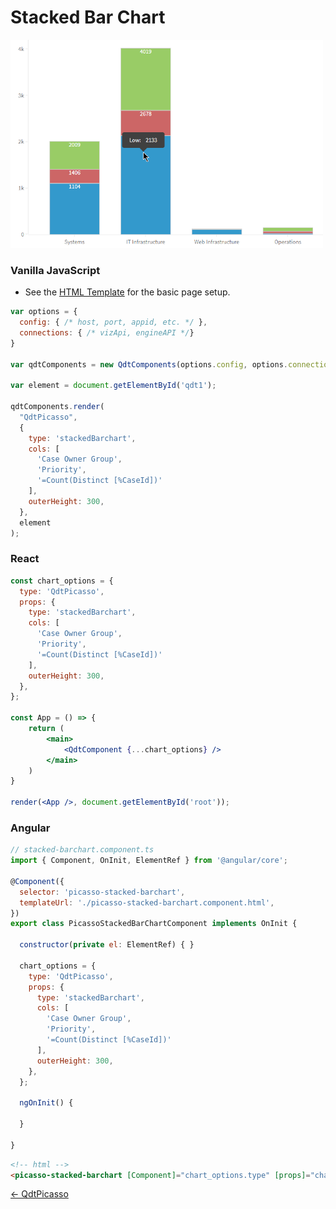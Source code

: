 # Stacked Bar Chart

![Stacked Bar Chart](../assets/picassoStackedBarchart.png)

### Vanilla JavaScript

- See the [HTML Template](https://github.com/qlik-demo-team/qdt-components/blob/master/docs/usage/Html.md) for the
basic page setup. 

```js
var options = {
  config: { /* host, port, appid, etc. */ },
  connections: { /* vizApi, engineAPI */}
}

var qdtComponents = new QdtComponents(options.config, options.connections);

var element = document.getElementById('qdt1');

qdtComponents.render(
  "QdtPicasso", 
  {
    type: 'stackedBarchart',
    cols: [
      'Case Owner Group',
      'Priority',
      '=Count(Distinct [%CaseId])'
    ],
    outerHeight: 300,
  }, 
  element
);
```

### React

```jsx
const chart_options = {
  type: 'QdtPicasso',
  props: {
    type: 'stackedBarchart',
    cols: [
      'Case Owner Group',
      'Priority',
      '=Count(Distinct [%CaseId])'
    ],
    outerHeight: 300,
  },
};

const App = () => {
    return (
        <main>
            <QdtComponent {...chart_options} />
        </main>
    )
}

render(<App />, document.getElementById('root'));
```

### Angular

```js
// stacked-barchart.component.ts
import { Component, OnInit, ElementRef } from '@angular/core';

@Component({
  selector: 'picasso-stacked-barchart',
  templateUrl: './picasso-stacked-barchart.component.html',
})
export class PicassoStackedBarChartComponent implements OnInit {

  constructor(private el: ElementRef) { }

  chart_options = {
    type: 'QdtPicasso',
    props: {
      type: 'stackedBarchart',
      cols: [
        'Case Owner Group',
        'Priority',
        '=Count(Distinct [%CaseId])'
      ],
      outerHeight: 300,
    },
  };

  ngOnInit() {

  }

}
```

```html
<!-- html -->
<picasso-stacked-barchart [Component]="chart_options.type" [props]="chart_options.props"></picasso-stacked-barchart>
```

[← QdtPicasso](../)